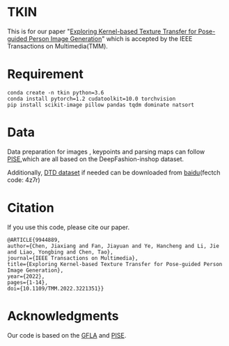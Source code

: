 # TKIN
This is for our paper "[Exploring Kernel-based Texture Transfer for Pose-guided Person Image Generation](https://ieeexplore.ieee.org/document/9944889/)" which is accepted by the IEEE Transactions on Multimedia(TMM).
# Requirement
```
conda create -n tkin python=3.6
conda install pytorch=1.2 cudatoolkit=10.0 torchvision
pip install scikit-image pillow pandas tqdm dominate natsort 
```
# Data
Data preparation for images , keypoints and parsing maps can follow [PISE](https://github.com/Zhangjinso/PISE),which are all based on the DeepFashion-inshop dataset.

Additionally, [DTD dataset](https://paperswithcode.com/dataset/dtd) if needed can be downloaded from [baidu](https://pan.baidu.com/s/11HTqi2esY9nMorzcSi1qkg)(fectch code: 4z7r)

# Citation

If you use this code, please cite our paper.

```
@ARTICLE{9944889,  
author={Chen, Jiaxiang and Fan, Jiayuan and Ye, Hancheng and Li, Jie and Liao, Yongbing and Chen, Tao},  
journal={IEEE Transactions on Multimedia},   
title={Exploring Kernel-based Texture Transfer for Pose-guided Person Image Generation},   
year={2022},  
pages={1-14},  
doi={10.1109/TMM.2022.3221351}}
```
# Acknowledgments
Our code is based on the [GFLA](https://github.com/RenYurui/Global-Flow-Local-Attention) and [PISE](https://github.com/Zhangjinso/PISE).
